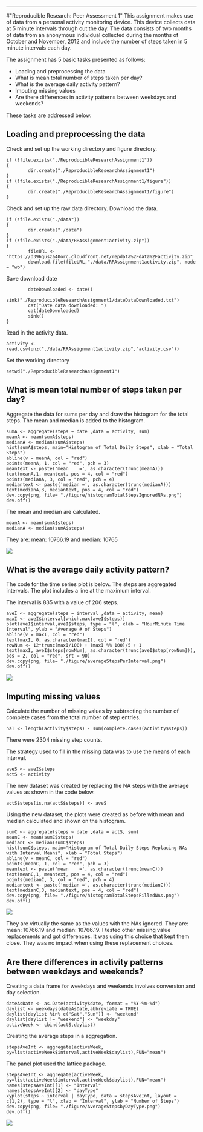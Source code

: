---
#"Reproducible Research: Peer Assessment 1"
This assignment makes use of data from a personal activity monitoring device. This device collects data at 5 minute intervals through out the day. The data consists of two months of data from an anonymous individual collected during the months of October and November, 2012 and include the number of steps taken in 5 minute intervals each day.

The assignment has 5 basic tasks presented as follows:

- Loading and preprocessing the data
- What is mean total number of steps taken per day?
- What is the average daily activity pattern?
- Imputing missing values
- Are there differences in activity patterns between weekdays and weekends?

These tasks are addressed below.

## Loading and preprocessing the data
Check and set up the working directory and figure directory.

```{r}
if (!file.exists("./ReproducibleResearchAssignment1"))
{
        dir.create("./ReproducibleResearchAssignment1")
}
if (!file.exists("./ReproducibleResearchAssignment1/figure"))
{
        dir.create("./ReproducibleResearchAssignment1/figure")
}
```

Check and set up the raw data directory. Download the data.
```{r}
if (!file.exists("./data"))
{
        dir.create("./data")
}
if (!file.exists("./data/RRAssignment1activity.zip"))
{
        fileURL <- "https://d396qusza40orc.cloudfront.net/repdata%2Fdata%2Factivity.zip"
        download.file(fileURL,"./data/RRAssignment1activity.zip", mode = "wb")
```
Save download date
```{r}
        dateDownloaded <- date()
        sink("./ReproducibleResearchAssignment1/dateDataDownloaded.txt")
        cat("Date data downloaded: ")
        cat(dateDownloaded)
        sink()
}
```
Read in the activity data.

```{r}
activity <- read.csv(unz("./data/RRAssignment1activity.zip","activity.csv"))
```

Set the working directory
```{r}
setwd("./ReproducibleResearchAssignment1")
```
 
## What is mean total number of steps taken per day?
Aggregate the data for sums per day and draw the histogram for the total steps. The mean and median is added to the histogram. 

```{r}
sumA <- aggregate(steps ~ date ,data = activity, sum)
meanA <- mean(sumA$steps)
medianA <- median(sumA$steps)
hist(sumA$steps, main="Histogram of Total Daily Steps", xlab = "Total Steps")
abline(v = meanA, col = "red")
points(meanA, 1, col = "red", pch = 3)
meantext <- paste('mean    =', as.character(trunc(meanA)))
text(meanA,1, meantext, pos = 4, col = "red")
points(medianA, 3, col = "red", pch = 4)
mediantext <- paste('median =', as.character(trunc(medianA)))
text(medianA,3, mediantext, pos = 4, col = "red")
dev.copy(png, file= "./figure/histogramTotalStepsIgnoredNAs.png")
dev.off()

```
The mean and median are calculated.
```{r}
meanA <- mean(sumA$steps)
medianA <- median(sumA$steps)
```
They are: mean: 10766.19 and median: 10765

![](./figure/histogramTotalStepsIgnoredNAs.png) 

## What is the average daily activity pattern?
The code for the time series plot is below. The steps are aggregated intervals. The plot includes a line at the maximum interval. 

The interval is 835 with a value of 206 steps.

```{r}
aveI <- aggregate(steps ~ interval ,data = activity, mean)
maxI <- aveI$interval[which.max(aveI$steps)]
plot(aveI$interval,aveI$steps, type = "l", xlab = "HourMinute Time Interval", ylab = "Average # of Steps")
abline(v = maxI, col = "red")
text(maxI, 0, as.character(maxI), col = "red")
rowNum <- 12*trunc(maxI/100) + (maxI %% 100)/5 + 1
text(maxI, aveI$steps[rowNum], as.character(trunc(aveI$step[rowNum])), pos = 2, col = "red", srt = 90)
dev.copy(png, file= "./figure/averageStepsPerInterval.png")
dev.off()
```

![](./figure/averageStepsPerInterval.png)

## Imputing missing values
Calculate the number of missing values by subtracting the number of complete cases from the total number of step entries. 
```{r}
naT <- length(activity$steps) - sum(complete.cases(activity$steps))
```
There were 2304 missing step counts.

The strategy used to fill in the missing data was to use the means of each interval.

```{r}
aveS <- aveI$steps
actS <- activity
```

The new dataset was created by replacing the NA steps with the average values as shown in the code below.

```{r}
actS$steps[is.na(actS$steps)] <- aveS
```

Using the new dataset, the plots were created as before with mean and median calculated and shown on the histogram.

```{r}
sumC <- aggregate(steps ~ date ,data = actS, sum)
meanC <- mean(sumC$steps)
medianC <- median(sumC$steps)
hist(sumC$steps, main="Histogram of Total Daily Steps Replacing NAs with Interval Means", xlab = "Total Steps")
abline(v = meanC, col = "red")
points(meanC, 1, col = "red", pch = 3)
meantext <- paste('mean    =', as.character(trunc(meanC)))
text(meanC,1, meantext, pos = 4, col = "red")
points(medianC, 3, col = "red", pch = 4)
mediantext <- paste('median =', as.character(trunc(medianC)))
text(medianC,3, mediantext, pos = 4, col = "red")
dev.copy(png, file= "./figure/histogramTotalStepsFilledNAs.png")
dev.off()
```

![](./figure/histogramTotalStepsFilledNAs.png)


They are virtually the same as the values with the NAs ignored. 
They are: mean: 10766.19 and median: 10766.19. I tested other missing value replacements and got differences. It was using this choice that kept them close. They was no impact when using these replacement choices.

## Are there differences in activity patterns between weekdays and weekends?
Creating a data frame for weekdays and weekends involves conversion and day selection.

```{r}
dateAsDate <- as.Date(activity$date, format = "%Y-%m-%d")
daylist <- weekdays(dateAsDate,abbreviate = TRUE)
daylist[daylist %in% c("Sat","Sun")] <- "weekend"
daylist[daylist != "weekend"] <- "weekday"
activeWeek <- cbind(actS,daylist)
```
Creating the average steps in a aggregation.
```{r}
stepsAveInt <- aggregate(activeWeek, by=list(activeWeek$interval,activeWeek$daylist),FUN="mean")
```
The panel plot used the lattice package.
```{r}
stepsAveInt <- aggregate(activeWeek, by=list(activeWeek$interval,activeWeek$daylist),FUN="mean")
names(stepsAveInt)[1] <- "Interval"
names(stepsAveInt)[2] <- "dayType"
xyplot(steps ~ interval | dayType, data = stepsAveInt, layout = c(1,2), type = "l", xlab = "Interval", ylab = "Number of Steps")
dev.copy(png, file= "./figure/AverageStepsbyDayType.png")
dev.off()
```

![](./figure/AverageStepsbyDayType.png)
